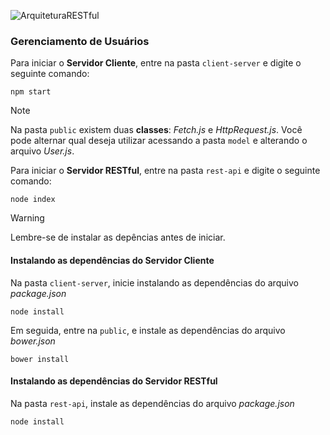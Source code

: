 ![ArquiteturaRESTful](https://github.com/rcdeo/curso-javascript/assets/16638651/9527ac03-18f7-4254-b77c-05698b46774e)

### Gerenciamento de Usuários

Para iniciar o **Servidor Cliente**, entre na pasta `client-server` e digite o seguinte comando:

```
npm start
```

> [!NOTE]
> Na pasta `public` existem duas **classes**: _Fetch.js_ e _HttpRequest.js_. Você pode alternar qual deseja utilizar acessando a pasta `model` e alterando o arquivo _User.js_.

Para iniciar o **Servidor RESTful**, entre na pasta `rest-api` e digite o seguinte comando:

```
node index
```

> [!WARNING]
> Lembre-se de instalar as depências antes de iniciar.

#### Instalando as dependências do Servidor Cliente

Na pasta `client-server`, inicie instalando as dependências do arquivo _package.json_

```
node install
```

Em seguida, entre na `public`, e instale as dependências do arquivo _bower.json_

```
bower install
```

#### Instalando as dependências do Servidor RESTful

Na pasta `rest-api`, instale as dependências do arquivo _package.json_

```
node install
```
